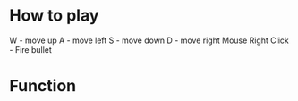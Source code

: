 # How to play

W - move up
A - move left
S - move down
D - move right
Mouse Right Click - Fire bullet


# Function
